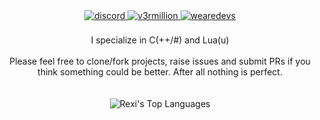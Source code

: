 <div align="center">
<a href="https://discord.gg/misako" target="_blank">
<img src=https://img.shields.io/badge/discord-%2300acee.svg?color=5964D5&style=for-the-badge&logo=nologoretard&logoColor=white alt=discord style="margin-bottom: 5px;" />
</a>
  
<a href="https://v3rmillion.net/member.php?action=profile&uid=569052" target="_blank">
<img src=https://img.shields.io/badge/v3rmillion-%2300acee.svg?color=DD3C3B&style=for-the-badge&logo=v3rmillion&logoColor=white alt=v3rmillion style="margin-bottom: 5px;" />
</a> 
  
<a href="https://forum.wearedevs.net/profile/reputation?uid=59576" target="_blank">
<img src=https://img.shields.io/badge/wearedevs-%2300acee.svg?color=2F2F2F&style=for-the-badge&logo=wearedevs&logoColor=white alt=wearedevs style="margin-bottom: 5px;" />
</a>

<br /> 
  
<br />
I specialize in C(++/#) and Lua(u)

<br />


<br />
Please feel free to clone/fork projects, raise issues and submit PRs if you think something could be better. After all nothing is perfect.<br />
<br />

<br />
<img src="https://github-readme-stats.vercel.app/api/top-langs/?username=rexirexii&layout=compact&theme=dark&bg_color=0A0A0A" alt="Rexi's Top Languages"/>
<br />
</div>
